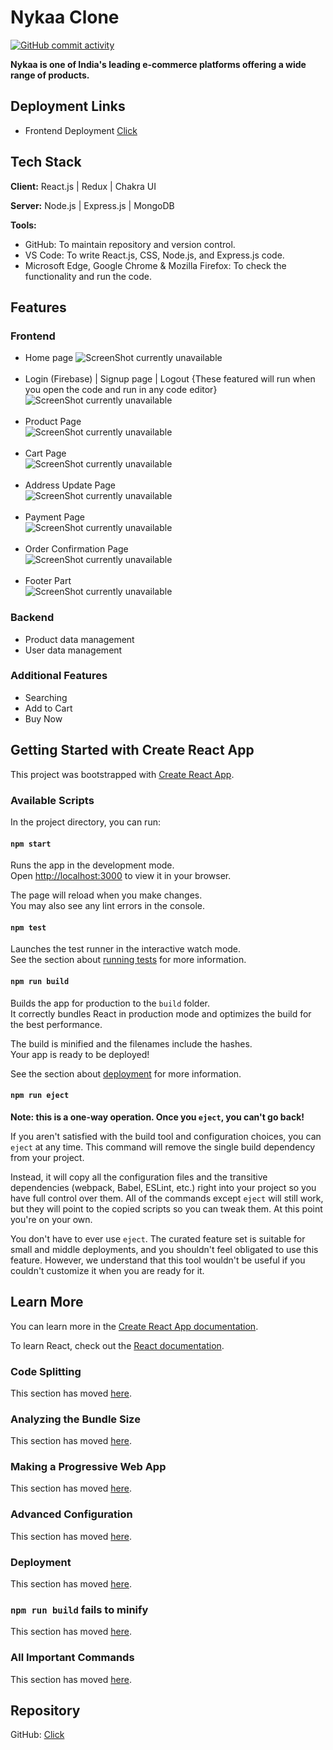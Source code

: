 # Nykaa Clone 
[![GitHub commit activity](https://img.shields.io/github/commit-activity/m/mihirdas77/Nykaa-Clone-React.svg)](https://github.com/mihirdas77/Nykaa-Clone-React.git)

<!-- <div style="display: flex; justify-content: center; align-items: center;">
  <img style="border-radius: 10px" src="https://cdn.iconscout.com/icon/free/png-256/free-nykaa-3384872-2822953.png?f=webp&w=256" alt="Nykaa logo">
</div> -->

**Nykaa is one of India's leading e-commerce platforms offering a wide range of products.**<br>

## Deployment Links
- Frontend Deployment [Click](https://nykaa-clone-react-mihir-chi.vercel.app/)

## Tech Stack

**Client:** React.js | Redux | Chakra UI 

**Server:** Node.js | Express.js | MongoDB  

**Tools:** 
- GitHub: To maintain repository and version control.
- VS Code: To write React.js, CSS, Node.js, and Express.js code.
- Microsoft Edge, Google Chrome & Mozilla Firefox: To check the functionality and run the code.

## Features

### Frontend
- Home page
  ![ScreenShot currently unavailable](https://i.postimg.cc/3J5c7Hjm/home.png)<br><br>
- Login (Firebase) | Signup page | Logout {These featured will run when you open the code and run in any code editor}<br>
  ![ScreenShot currently unavailable](https://i.postimg.cc/nV733P8z/signup.png)<br><br>
- Product Page<br>
  ![ScreenShot currently unavailable](https://i.postimg.cc/d0LBrWmJ/product.png)<br><br>
- Cart Page<br>
  ![ScreenShot currently unavailable](https://i.postimg.cc/3wVZBgnm/add-to-cart.png) <br><br>
- Address Update Page<br>
  ![ScreenShot currently unavailable](https://i.postimg.cc/66dhr4R4/location.png)<br><br>
- Payment Page<br>
  ![ScreenShot currently unavailable](https://i.postimg.cc/ZK4xVYF7/payment.png)<br><br>
- Order Confirmation Page<br>
  ![ScreenShot currently unavailable](https://i.postimg.cc/bwvHf651/confirm.png)<br><br>
- Footer Part<br>
  ![ScreenShot currently unavailable](https://i.postimg.cc/y8wJpvC1/Screenshot-2024-06-07-195550.png)

### Backend
- Product data management
- User data management

### Additional Features
- Searching 
- Add to Cart
- Buy Now

## Getting Started with Create React App

This project was bootstrapped with [Create React App](https://github.com/facebook/create-react-app).

### Available Scripts

In the project directory, you can run:

#### `npm start`
Runs the app in the development mode.\
Open [http://localhost:3000](http://localhost:3000) to view it in your browser.

The page will reload when you make changes.\
You may also see any lint errors in the console.

#### `npm test`
Launches the test runner in the interactive watch mode.\
See the section about [running tests](https://facebook.github.io/create-react-app/docs/running-tests) for more information.

#### `npm run build`
Builds the app for production to the `build` folder.\
It correctly bundles React in production mode and optimizes the build for the best performance.

The build is minified and the filenames include the hashes.\
Your app is ready to be deployed!

See the section about [deployment](https://facebook.github.io/create-react-app/docs/deployment) for more information.

#### `npm run eject`
**Note: this is a one-way operation. Once you `eject`, you can't go back!**

If you aren't satisfied with the build tool and configuration choices, you can `eject` at any time. This command will remove the single build dependency from your project.

Instead, it will copy all the configuration files and the transitive dependencies (webpack, Babel, ESLint, etc.) right into your project so you have full control over them. All of the commands except `eject` will still work, but they will point to the copied scripts so you can tweak them. At this point you're on your own.

You don't have to ever use `eject`. The curated feature set is suitable for small and middle deployments, and you shouldn't feel obligated to use this feature. However, we understand that this tool wouldn't be useful if you couldn't customize it when you are ready for it.

## Learn More

You can learn more in the [Create React App documentation](https://facebook.github.io/create-react-app/docs/getting-started).

To learn React, check out the [React documentation](https://reactjs.org/).

### Code Splitting
This section has moved [here](https://facebook.github.io/create-react-app/docs/code-splitting).

### Analyzing the Bundle Size
This section has moved [here](https://facebook.github.io/create-react-app/docs/analyzing-the-bundle-size).

### Making a Progressive Web App
This section has moved [here](https://facebook.github.io/create-react-app/docs/making-a-progressive-web-app).

### Advanced Configuration
This section has moved [here](https://facebook.github.io/create-react-app/docs/advanced-configuration).

### Deployment
This section has moved [here](https://facebook.github.io/create-react-app/docs/deployment).

### `npm run build` fails to minify
This section has moved [here](https://facebook.github.io/create-react-app/docs/troubleshooting#npm-run-build-fails-to-minify).

### All Important Commands
This section has moved [here](https://drive.google.com/file/d/1OAHaUUSvkKwBr6oF_1NyR6wUKWgxucB1/view?usp=sharing).

## Repository
GitHub: [Click](https://github.com/mihirdas77/Nykaa-Clone-React.git)
